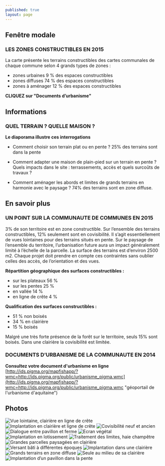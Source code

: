 ```yaml
---
published: true
layout: page
---
```



## Fenêtre modale

### LES ZONES CONSTRUCTIBLES EN 2015

La carte présente les terrains constructibles des cartes communales de chaque commune selon 4 grands types de zones :

- zones urbaines 9 % des espaces constructibles
- zones diffuses 74 % des espaces constructibles
- zones à aménager 12 % des espaces constructibles 

**CLIQUEZ sur "Documents d’urbanisme"**

## Informations

### QUEL TERRAIN ? QUELLE MAISON ?

**Le diaporama illustre ces interrogations**

- Comment choisir son terrain plat ou en pente ? 25% des terrains sont dans la pente

- Comment adapter une maison de plain-pied sur un terrain en pente ? Quels impacts dans le site : terrassements, accès et quels surcoûts de travaux ?

- Comment aménager les abords et limites de grands terrains en harmonie avec le paysage ? 74% des terrains sont en zone diffuse.


## En savoir plus

### UN POINT SUR LA COMMUNAUTE DE COMMUNES EN 2015

3% de son territoire est en zone constructible. Sur l’ensemble des terrains constructibles, 12% seulement sont en covisibilité. Il s’agit essentiellement de vues lointaines pour des terrains situés en pente.
Sur le paysage de l’ensemble du territoire, l’urbanisation future aura un impact généralement limité à l’échelle de la parcelle. La surface des terrains est d’environ 2500 m2. Chaque projet doit prendre en compte ces contraintes sans oublier celles des accès, de l’orientation et des vues.

**Répartition géographique des surfaces constructibles :** 

- sur les plateaux 56 %
- sur les pentes 25 %
- en vallée 14 %
- en ligne de crête 4 %


**Qualification des surfaces constructibles :**

- 51 % non boisés
- 34 % en clairière
- 15 % boisés

Malgré une très forte présence de la forêt sur le territoire, seuls 15% sont boisés. Dans une clairière la covisibilité est limitée.

### DOCUMENTS D’URBANISME DE LA COMMUNAUTE EN 2014

**Consultez votre document d'urbanisme en ligne**
[http://ids.pigma.org/mapfishapp/?wmc=http://ids.pigma.org/public/urbanisme_pigma.wmc](http://ids.pigma.org/mapfishapp/?wmc=http://ids.pigma.org/public/urbanisme_pigma.wmc "géoportail de l'urbanisme d'aquitaine")

## Photos
![Vue lointaine, clairière en ligne de crête]({{site.baseurl}}/data/images/5/urbanisme/05_URBANISME_01.jpg)
![Implantation en clairière et ligne de crête]({{site.baseurl}}/data/images/5/urbanisme/05_URBANISME_02.jpg)
![Covisibilité neuf et ancien]({{site.baseurl}}/data/images/5/urbanisme/05_URBANISME_03.jpg)
![Dialogue entre pavillon et ferme]({{site.baseurl}}/data/images/5/urbanisme/05_URBANISME_04.jpg)
![Ecran végétal]({{site.baseurl}}/data/images/5/urbanisme/05_URBANISME_05.jpg)
![Implantation en lotissement]({{site.baseurl}}/data/images/5/urbanisme/05_URBANISME_06.jpg)
![Traitement des limites, haie champêtre]({{site.baseurl}}/data/images/5/urbanisme/05_URBANISME_07.jpg)
![Grandes parcelles paysagées en clairière]({{site.baseurl}}/data/images/5/urbanisme/05_URBANISME_08.jpg)
![Versant bâti à différentes époques]({{site.baseurl}}/data/images/5/urbanisme/05_URBANISME_09.jpg)
![Implantation dans une clairière]({{site.baseurl}}/data/images/5/urbanisme/05_URBANISME_10.jpg)
![Grands terrains en zone diffuse]({{site.baseurl}}/data/images/5/urbanisme/05_URBANISME_11.jpg)
![Seule au milieu de sa clairière]({{site.baseurl}}/data/images/5/urbanisme/05_URBANISME_12.jpg)
![Implantation d’un pavillon dans la pente]({{site.baseurl}}/data/images/5/urbanisme/05_URBANISME_13.jpg)
